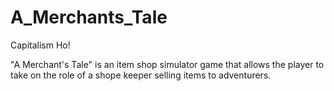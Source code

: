 # A_Merchants_Tale
Capitalism Ho!


"A Merchant's Tale" is an item shop simulator game that allows the player to take on the role of a shope keeper selling items to adventurers.